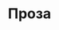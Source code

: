 ---
layout: tag
title: Проза
titles: Проза
slug: fabula
priority: 5
description: Размышления о чем-либо, в форме рассказов, диалогов и проч.
sortby: date
---